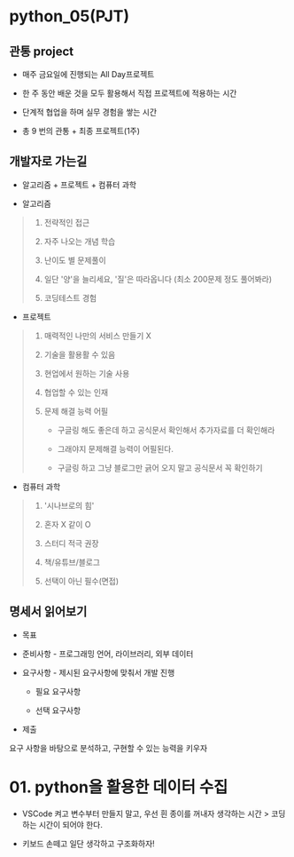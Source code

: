 # python_05(PJT)

## 관통 project

- 매주 금요일에 진행되는 All Day프로젝트

- 한 주 동안 배운 것을 모두 활용해서 직접 프로젝트에 적용하는 시간

- 단계적 협업을 하며 실무 경험을 쌓는 시간

- 총 9 번의 관통 + 최종 프로젝트(1주)



## 개발자로 가는길

- 알고리즘 + 프로젝트 + 컴퓨터 과학

- 알고리즘

> 1. 전략적인 접근
> 
> 2. 자주 나오는 개념 학습
> 
> 3. 난이도 별 문제풀이
> 
> 4. 일단 '양'을 늘리세요, '질'은 따라옵니다 (최소 200문제 정도 풀어봐라)
> 
> 5. 코딩테스트 경험

- 프로젝트

> 1. 매력적인 나만의 서비스 만들기 X
> 
> 2. 기술을 활용활 수 있음
> 
> 3. 현업에서 원하는 기술 사용
> 
> 4. 협업할 수 있는 인재
> 
> 5. 문제 해결 능력 어필
>    
>    - 구글링 해도 좋은데 하고 공식문서 확인해서 추가자료를 더 확인해라
>    
>    - 그래야지 문제해결 능력이 어필된다.
>    
>    - 구글링 하고 그냥 블로그만 긁어 오지 말고 공식문서 꼭 확인하기

- 컴퓨터 과학

> 1. '시나브로의 힘'
> 
> 2. 혼자 X 같이 O
> 
> 3. 스터디 적극 권장
> 
> 4. 책/유튜브/블로그
> 
> 5. 선택이 아닌 필수(면접)

## 명세서 읽어보기

- 목표

- 준비사항 - 프로그래밍 언어, 라이브러리, 외부 데이터

- 요구사항 - 제시된 요구사항에 맞춰서 개발 진행
  
  - 필요 요구사항
  
  - 선택 요구사항

- 제출

요구 사항을 바탕으로 분석하고, 구현할 수 있는 능력을 키우자



# 01. python을 활용한 데이터 수집

- VSCode 켜고 변수부터 만들지 말고, 우선 흰 종이를 꺼내자 생각하는 시간 > 코딩하는 시간이 되어야 한다.

- 키보드 손떼고 일단 생각하고 구조화하자!


